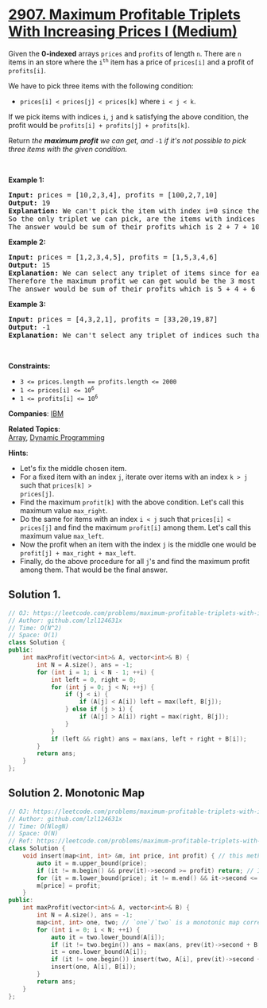 # [2907. Maximum Profitable Triplets With Increasing Prices I (Medium)](https://leetcode.com/problems/maximum-profitable-triplets-with-increasing-prices-i)

<p>Given the <strong>0-indexed</strong> arrays <code>prices</code> and <code>profits</code> of length <code>n</code>. There are <code>n</code> items in an store where the <code>i<sup>th</sup></code> item has a price of <code>prices[i]</code> and a profit of <code>profits[i]</code>.</p>

<p>We have to pick three items with the following condition:</p>

<ul>
	<li><code>prices[i] &lt; prices[j] &lt; prices[k]</code> where <code>i &lt; j &lt; k</code>.</li>
</ul>

<p>If we pick items with indices <code>i</code>, <code>j</code> and <code>k</code> satisfying the above condition, the profit would be <code>profits[i] + profits[j] + profits[k]</code>.</p>

<p>Return<em> the <strong>maximum profit</strong> we can get, and </em><code>-1</code><em> if it&#39;s not possible to pick three items with the given condition.</em></p>

<p>&nbsp;</p>
<p><strong class="example">Example 1:</strong></p>

<pre>
<strong>Input:</strong> prices = [10,2,3,4], profits = [100,2,7,10]
<strong>Output:</strong> 19
<strong>Explanation:</strong> We can&#39;t pick the item with index i=0 since there are no indices j and k such that the condition holds.
So the only triplet we can pick, are the items with indices 1, 2 and 3 and it&#39;s a valid pick since prices[1] &lt; prices[2] &lt; prices[3].
The answer would be sum of their profits which is 2 + 7 + 10 = 19.</pre>

<p><strong class="example">Example 2:</strong></p>

<pre>
<strong>Input:</strong> prices = [1,2,3,4,5], profits = [1,5,3,4,6]
<strong>Output:</strong> 15
<strong>Explanation:</strong> We can select any triplet of items since for each triplet of indices i, j and k such that i &lt; j &lt; k, the condition holds.
Therefore the maximum profit we can get would be the 3 most profitable items which are indices 1, 3 and 4.
The answer would be sum of their profits which is 5 + 4 + 6 = 15.</pre>

<p><strong class="example">Example 3:</strong></p>

<pre>
<strong>Input:</strong> prices = [4,3,2,1], profits = [33,20,19,87]
<strong>Output:</strong> -1
<strong>Explanation:</strong> We can&#39;t select any triplet of indices such that the condition holds, so we return -1.
</pre>

<p>&nbsp;</p>
<p><strong>Constraints:</strong></p>

<ul>
	<li><code>3 &lt;= prices.length == profits.length &lt;= 2000</code></li>
	<li><code>1 &lt;= prices[i] &lt;= 10<sup>6</sup></code></li>
	<li><code>1 &lt;= profits[i] &lt;= 10<sup>6</sup></code></li>
</ul>


**Companies**:
[IBM](https://leetcode.com/company/ibm)

**Related Topics**:  
[Array](https://leetcode.com/tag/array), [Dynamic Programming](https://leetcode.com/tag/dynamic-programming)

**Hints**:
* Let's fix the middle chosen item.
* For a fixed item with an index <code>j</code>, iterate over items with an index <code>k > j</code> such that <code>prices[k] > prices[j]</code>.
* Find the maximum <code>profit[k]</code> with the above condition. Let's call this maximum value <code>max_right</code>.
* Do the same for items with an index <code>i < j</code> such that <code>prices[i] < prices[j]</code> and find the maximum <code>profit[i]</code> among them. Let's call this maximum value <code>max_left</code>.
* Now the profit when an item with the index <code>j</code> is the middle one would be <code>profit[j] + max_right + max_left</code>.
* Finally, do the above procedure for all <code>j</code>'s and find the maximum profit among them. That would be the final answer.

## Solution 1.

```cpp
// OJ: https://leetcode.com/problems/maximum-profitable-triplets-with-increasing-prices-i
// Author: github.com/lzl124631x
// Time: O(N^2)
// Space: O(1)
class Solution {
public:
    int maxProfit(vector<int>& A, vector<int>& B) {
        int N = A.size(), ans = -1;
        for (int i = 1; i < N - 1; ++i) {
            int left = 0, right = 0;
            for (int j = 0; j < N; ++j) {
                if (j < i) {
                    if (A[j] < A[i]) left = max(left, B[j]);
                } else if (j > i) {
                    if (A[j] > A[i]) right = max(right, B[j]);
                }
            }
            if (left && right) ans = max(ans, left + right + B[i]);
        }
        return ans;
    }
};
```

## Solution 2. Monotonic Map

```cpp
// OJ: https://leetcode.com/problems/maximum-profitable-triplets-with-increasing-prices-i
// Author: github.com/lzl124631x
// Time: O(NlogN)
// Space: O(N)
// Ref: https://leetcode.com/problems/maximum-profitable-triplets-with-increasing-prices-i/solutions/4183514/just-binary-search-map-lower-bound-upper-bound/
class Solution {
    void insert(map<int, int> &m, int price, int profit) { // this method ensures that both of the prices and profits are monotinic increasing.
        auto it = m.upper_bound(price);
        if (it != m.begin() && prev(it)->second >= profit) return; // If there was already an item with no greater price and no less profit, no need to insert.
        for (it = m.lower_bound(price); it != m.end() && it->second <= profit; m.erase(it++)); // If there was already an item with no less price and no greater profit, this item can be deleted.
        m[price] = profit;
    }
public:
    int maxProfit(vector<int>& A, vector<int>& B) {
        int N = A.size(), ans = -1;
        map<int, int> one, two; // `one`/`two` is a monotonic map corresponding to the maximum profit we can get from a subsequent of length one/two. The key is the price of the last element in the subsequence, and the value is the total profit of the subsequence. Both the keys and values are monotonic increasing.
        for (int i = 0; i < N; ++i) {
            auto it = two.lower_bound(A[i]);
            if (it != two.begin()) ans = max(ans, prev(it)->second + B[i]);
            it = one.lower_bound(A[i]);
            if (it != one.begin()) insert(two, A[i], prev(it)->second + B[i]);
            insert(one, A[i], B[i]);
        }
        return ans;
    }
};
```
